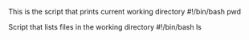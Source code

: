 This is the script that prints current working directory
#!/bin/bash
pwd

Script that lists files in the working directory
#!/bin/bash
ls

